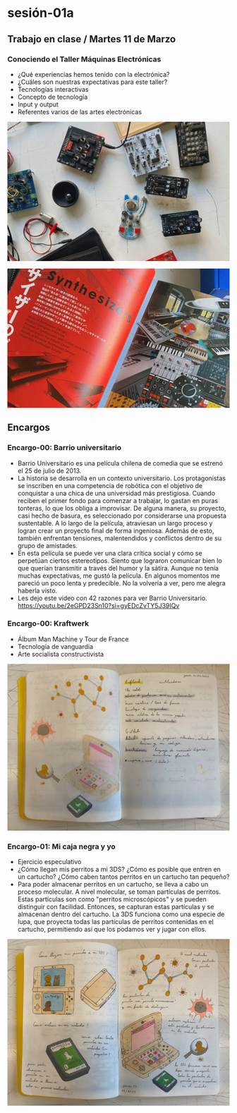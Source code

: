# sesión-01a

## Trabajo en clase / Martes 11 de Marzo

### Conociendo el Taller Máquinas Electrónicas

- ¿Qué experiencias hemos tenido con la electrónica?
- ¿Cuáles son nuestras expectativas para este taller?
- Tecnologías interactivas
- Concepto de tecnología
- Input y output
- Referentes varios de las artes electrónicas

![Foto pcbs](./archivos/tme-sesion01a-foto6.jpeg)

![Foto libros](./archivos/tme-sesion01a-foto7.jpeg)

## Encargos

### Encargo-00: Barrio universitario

- Barrio Universitario es una película chilena de comedia que se estrenó el 25 de julio de 2013.
- La historia se desarrolla en un contexto universitario. Los protagonistas se inscriben en una competencia de robótica con el objetivo de conquistar a una chica de una universidad más prestigiosa. Cuando reciben el primer fondo para comenzar a trabajar, lo gastan en puras tonteras, lo que los obliga a improvisar. De alguna manera, su proyecto, casi hecho de basura, es seleccionado por considerarse una propuesta sustentable. A lo largo de la película, atraviesan un largo proceso y logran crear un proyecto final de forma ingeniosa. Además de esto, también enfrentan tensiones, malentendidos y conflictos dentro de su grupo de amistades.
- En esta película se puede ver una clara crítica social y cómo se perpetúan ciertos estereotipos. Siento que lograron comunicar bien lo que querían transmitir a través del humor y la sátira. Aunque no tenía muchas expectativas, me gustó la película. En algunos momentos me pareció un poco lenta y predecible. No la volvería a ver, pero me alegra haberla visto.
- Les dejo este video con 42 razones para ver Barrio Universitario. <https://youtu.be/2eGPD23Sn10?si=gyEDcZvTY5J39IQv>

### Encargo-00: Kraftwerk

- Álbum Man Machine y Tour de France
- Tecnología de vanguardia
- Arte socialista constructivista

![Foto de mis apuntes en mi bitácora](./archivos/tme-sesion01a-foto4.jpeg)

### Encargo-01: Mi caja negra y yo

- Ejercicio especulativo
- ¿Cómo llegan mis perritos a mi 3DS? ¿Cómo es posible que entren en un cartucho? ¿Cómo caben tantos perritos en un cartucho tan pequeño?
- Para poder almacenar perritos en un cartucho, se lleva a cabo un proceso molecular. A nivel molecular, se toman partículas de perritos. Estas partículas son como "perritos microscópicos" y se pueden distinguir con facilidad. Entonces, se capturan estas partículas y se almacenan dentro del cartucho.
La 3DS funciona como una especie de lupa, que proyecta todas las partículas de perritos contenidas en el cartucho, permitiendo así que los podamos ver y jugar con ellos.

![Foto de mis apuntes en mi bitácora](./archivos/tme-sesion01a-foto1.jpeg)
